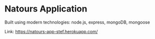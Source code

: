 # Natours Application

Built using modern technologies: node.js, express, mongoDB, mongoose

Link: https://natours-app-stef.herokuapp.com/
